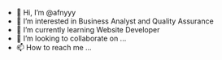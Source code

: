 - 👋 Hi, I’m @afnyyy
- 👀 I’m interested in Business Analyst and Quality Assurance
- 🌱 I’m currently learning Website Developer
- 💞️ I’m looking to collaborate on ...
- 📫 How to reach me ...

<!---
afnyyy/afnyyy is a ✨ special ✨ repository because its `README.md` (this file) appears on your GitHub profile.
You can click the Preview link to take a look at your changes.
--->
